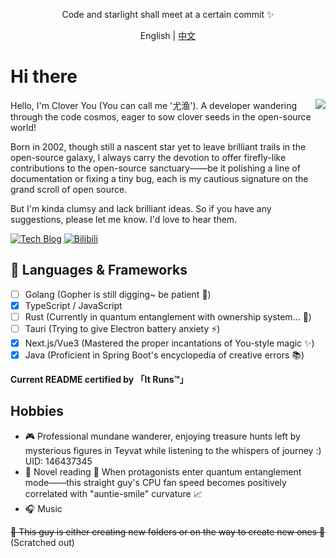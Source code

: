 <p align="center">Code and starlight shall meet at a certain commit ✨</p>

<p align="center">English | <a href="README.zh-CN.md">中文</a></p>

# Hi there

<img align="right" src="https://github-readme-stats.vercel.app/api?username=Clover-You&show_icons=true&theme=radical">

Hello, I'm Clover You (You can call me '尤渔'). A developer wandering through the code cosmos, eager to sow clover seeds in the open-source world!

Born in 2002, though still a nascent star yet to leave brilliant trails in the open-source galaxy, I always carry the devotion to offer firefly-like contributions to the open-source sanctuary——be it polishing a line of documentation or fixing a tiny bug, each is my cautious signature on the grand scroll of open source.

But I'm kinda clumsy and lack brilliant ideas. So if you have any suggestions, please let me know. I'd love to hear them.

[![Tech Blog](https://img.shields.io/badge/Blog-ctong.top-FFA500)](http://www.ctong.top) [![Bilibili](https://img.shields.io/badge/BiLiBiLi-348402900-FB7299)](https://space.bilibili.com/348402900)

## 💬  Languages & Frameworks

- [ ] Golang (Gopher is still digging~ be patient 🐒)
- [x] TypeScript / JavaScript  
- [ ] Rust (Currently in quantum entanglement with ownership system... 🤯)
- [ ] Tauri (Trying to give Electron battery anxiety ⚡)
- [x] Next.js/Vue3 (Mastered the proper incantations of You-style magic ✨)
- [x] Java (Proficient in Spring Boot's encyclopedia of creative errors 📚)

**Current README certified by 「It Runs™」**

## Hobbies

- 🎮 Professional mundane wanderer, enjoying treasure hunts left by mysterious figures in Teyvat while listening to the whispers of journey :)
  UID: 146437345  
- 📖 Novel reading **🐾** When protagonists enter quantum entanglement mode——this straight guy's CPU fan speed becomes positively correlated with "auntie-smile" curvature 📈  
- 🎧 Music

~~🙉 This guy is either creating new folders or on the way to create new ones 🐶~~ (Scratched out)
